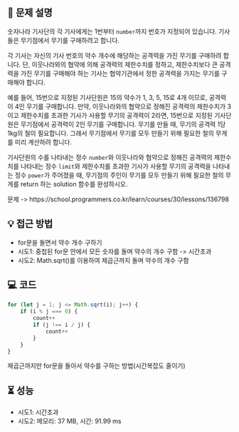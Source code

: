 ## 📌 문제 설명

<p>숫자나라 기사단의 각 기사에게는 1번부터 <code>number</code>까지 번호가 지정되어 있습니다. 기사들은 무기점에서 무기를 구매하려고 합니다.</p>

<p>각 기사는 자신의 기사 번호의 약수 개수에 해당하는 공격력을 가진 무기를 구매하려 합니다. 단, 이웃나라와의 협약에 의해 공격력의 제한수치를 정하고, 제한수치보다 큰 공격력을 가진 무기를 구매해야 하는 기사는 협약기관에서 정한 공격력을 가지는 무기를 구매해야 합니다.</p>

<p>예를 들어, 15번으로 지정된 기사단원은 15의 약수가 1, 3, 5, 15로 4개 이므로, 공격력이 4인 무기를 구매합니다. 만약, 이웃나라와의 협약으로 정해진 공격력의 제한수치가 3이고 제한수치를 초과한 기사가 사용할 무기의 공격력이 2라면, 15번으로 지정된 기사단원은 무기점에서 공격력이 2인 무기를 구매합니다. 무기를 만들 때, 무기의 공격력 1당 1kg의 철이 필요합니다. 그래서 무기점에서 무기를 모두 만들기 위해 필요한 철의 무게를 미리 계산하려 합니다.</p>

<p>기사단원의 수를 나타내는 정수 <code>number</code>와 이웃나라와 협약으로 정해진 공격력의 제한수치를 나타내는 정수 <code>limit</code>와 제한수치를 초과한 기사가 사용할 무기의 공격력을 나타내는 정수 <code>power</code>가 주어졌을 때, 무기점의 주인이 무기를 모두 만들기 위해 필요한 철의 무게를 return 하는 solution 함수를 완성하시오.</p>
문제 -> https://school.programmers.co.kr/learn/courses/30/lessons/136798


## 💡 접근 방법

- for문을 돌면서 약수 개수 구하기
- 시도1: 중첩된 for문 안에서 모든 숫자를 돌며 약수의 개수 구함 -> 시간초과
- 시도2: Math.sqrt()를 이용하여 제곱근까지 돌며 약수의 개수 구함

## 💻 코드

```js
for (let j = 1; j <= Math.sqrt(i); j++) {
    if (i % j === 0) {
        count++
        if (j !== i / j) {
            count++
        }
    }
}
```
제곱근까지만 for문을 돌아서 약수를 구하는 방법(시간복잡도 줄이기)

## ⏳ 성능
- 시도1: 시간초과
- 시도2: 메모리: 37 MB, 시간: 91.99 ms
